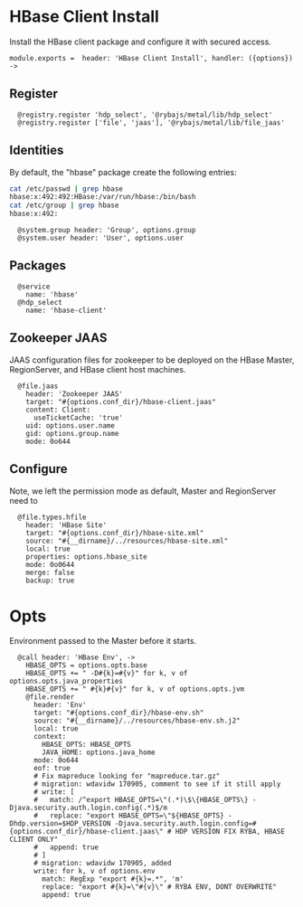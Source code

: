 
# HBase Client Install

Install the HBase client package and configure it with secured access.

    module.exports =  header: 'HBase Client Install', handler: ({options}) ->

## Register

      @registry.register 'hdp_select', '@rybajs/metal/lib/hdp_select'
      @registry.register ['file', 'jaas'], '@rybajs/metal/lib/file_jaas'

## Identities

By default, the "hbase" package create the following entries:

```bash
cat /etc/passwd | grep hbase
hbase:x:492:492:HBase:/var/run/hbase:/bin/bash
cat /etc/group | grep hbase
hbase:x:492:
```

      @system.group header: 'Group', options.group
      @system.user header: 'User', options.user

## Packages

      @service
        name: 'hbase'
      @hdp_select
        name: 'hbase-client'

## Zookeeper JAAS

JAAS configuration files for zookeeper to be deployed on the HBase Master,
RegionServer, and HBase client host machines.

      @file.jaas
        header: 'Zookeeper JAAS'
        target: "#{options.conf_dir}/hbase-client.jaas"
        content: Client:
          useTicketCache: 'true'
        uid: options.user.name
        gid: options.group.name
        mode: 0o644

## Configure

Note, we left the permission mode as default, Master and RegionServer need to

      @file.types.hfile
        header: 'HBase Site'
        target: "#{options.conf_dir}/hbase-site.xml"
        source: "#{__dirname}/../resources/hbase-site.xml"
        local: true
        properties: options.hbase_site
        mode: 0o0644
        merge: false
        backup: true

# Opts

Environment passed to the Master before it starts.

      @call header: 'HBase Env', ->
        HBASE_OPTS = options.opts.base
        HBASE_OPTS += " -D#{k}=#{v}" for k, v of options.opts.java_properties
        HBASE_OPTS += " #{k}#{v}" for k, v of options.opts.jvm
        @file.render
          header: 'Env'
          target: "#{options.conf_dir}/hbase-env.sh"
          source: "#{__dirname}/../resources/hbase-env.sh.j2"
          local: true
          context:
            HBASE_OPTS: HBASE_OPTS
            JAVA_HOME: options.java_home
          mode: 0o644
          eof: true
          # Fix mapreduce looking for "mapreduce.tar.gz"
          # migration: wdavidw 170905, comment to see if it still apply
          # write: [
          #   match: /^export HBASE_OPTS=\"(.*)\$\{HBASE_OPTS\} -Djava.security.auth.login.config(.*)$/m
          #   replace: "export HBASE_OPTS=\"${HBASE_OPTS} -Dhdp.version=$HDP_VERSION -Djava.security.auth.login.config=#{options.conf_dir}/hbase-client.jaas\" # HDP VERSION FIX RYBA, HBASE CLIENT ONLY"
          #   append: true
          # ]
          # migration: wdavidw 170905, added
          write: for k, v of options.env
            match: RegExp "export #{k}=.*", 'm'
            replace: "export #{k}=\"#{v}\" # RYBA ENV, DONT OVERWRITE"
            append: true
